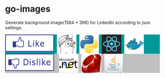# go-images
Generate background image(1584 * 396) for LinkedIn according to json settings.

![sample](https://github.com/hiromaily/go-images/raw/master/images/saved.png)
